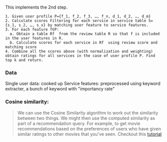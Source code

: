 This implements the 2nd step.

```
1. Given user profile P={f_1, f_2, f_3, …, f_n, d_1, d_2, …, d_m}
2. Calculate scores Filtering for each service in service table S={s_1, s_2, …, s_x} by matching user feature to service features.
3. For each feature f∈P:
  a. Obtain a table Rf  from the review table R so that f is included in the user features in R.
  b. Calculate scores for each service in Rf  using review score and matching score
4. Combine all the scores above (with normalization and weighting) obtain ratings for all services in the case of user profile P. Find top k and return.
```

### Data

Single user data: cooked up
Service features: preprocessed using keyword extracter, a bunch of keyword with "importancy rate"

### Cosine similarity:

> We can use the Cosine Similarity algorithm to work out the similarity between two things. We might then use the computed similarity as part of a recommendation query. For example, to get movie recommendations based on the preferences of users who have given similar ratings to other movies that you’ve seen.
> Checkout this [tutorial](https://www.machinelearningplus.com/nlp/cosine-similarity/)
